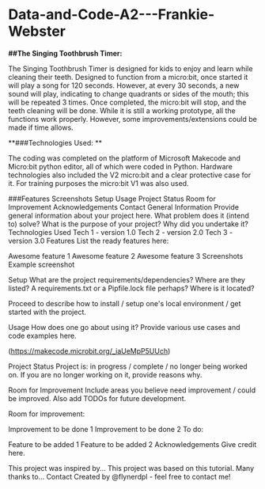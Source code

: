 # Data-and-Code-A2---Frankie-Webster
**##The Singing Toothbrush Timer:** 

The Singing Toothbrush Timer is designed for kids to enjoy and learn while cleaning their teeth. Designed to function from a micro:bit, once started it will play a song for 120 seconds. However, at every 30 seconds, a new sound will play, indicating to change quadrants or sides of the mouth; this will be repeated 3 times. Once completed, the micro:bit will stop, and the teeth cleaning will be done. While it is still a working prototype, all the functions work properly. However, some improvements/extensions could be made if time allows. 

**###Technologies Used: **

The coding was completed on the platform of Microsoft Makecode and Micro:bit python editor, all of which were coded in Python. Hardware technologies also included the V2 micro:bit and a clear protective case for it. For training purposes the micro:bit V1 was also used.  

###Features
Screenshots
Setup
Usage
Project Status
Room for Improvement
Acknowledgements
Contact
General Information
Provide general information about your project here.
What problem does it (intend to) solve?
What is the purpose of your project?
Why did you undertake it?
Technologies Used
Tech 1 - version 1.0
Tech 2 - version 2.0
Tech 3 - version 3.0
Features
List the ready features here:

Awesome feature 1
Awesome feature 2
Awesome feature 3
Screenshots
Example screenshot

Setup
What are the project requirements/dependencies? Where are they listed? A requirements.txt or a Pipfile.lock file perhaps? Where is it located?

Proceed to describe how to install / setup one's local environment / get started with the project.

Usage
How does one go about using it? Provide various use cases and code examples here.

(https://makecode.microbit.org/_iaUeMpP5UUch) 

Project Status
Project is: in progress / complete / no longer being worked on. If you are no longer working on it, provide reasons why.

Room for Improvement
Include areas you believe need improvement / could be improved. Also add TODOs for future development.

Room for improvement:

Improvement to be done 1
Improvement to be done 2
To do:

Feature to be added 1
Feature to be added 2
Acknowledgements
Give credit here.

This project was inspired by...
This project was based on this tutorial.
Many thanks to...
Contact
Created by @flynerdpl - feel free to contact me!
